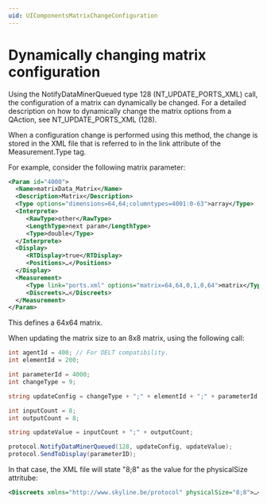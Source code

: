 ```yaml
---
uid: UIComponentsMatrixChangeConfiguration
---
```


# Dynamically changing matrix configuration

Using the NotifyDataMinerQueued type 128 (NT_UPDATE_PORTS_XML) call, the configuration of a matrix can dynamically be changed. For a detailed description on how to dynamically change the matrix options from a QAction, see NT_UPDATE_PORTS_XML (128).

When a configuration change is performed using this method, the change is stored in the XML file that is referred to in the link attribute of the Measurement.Type tag.

For example, consider the following matrix parameter:

```xml
<Param id="4000">
  <Name>matrixData_Matrix</Name>
  <Description>Matrix</Description>
  <Type options="dimensions=64,64;columntypes=4001:0-63">array</Type>
  <Interprete>
     <RawType>other</RawType>
     <LengthType>next param</LengthType>
     <Type>double</Type>
  </Interprete>
  <Display>
     <RTDisplay>true</RTDisplay>
     <Positions>…</Positions>
  </Display>
  <Measurement>
     <Type link="ports.xml" options="matrix=64,64,0,1,0,64">matrix</Type>
     <Discreets>…</Discreets>
  </Measurement>
</Param>
```

This defines a 64x64 matrix.

When updating the matrix size to an 8x8 matrix, using the following call:

```csharp
int agentId = 400; // For DELT compatibility.
int elementId = 200;

int parameterId = 4000;
int changeType = 9;

string updateConfig = changeType + ";" + elementId + ";" + parameterId + ";" + agentId;

int inputCount = 8;
int outputCount = 8;

string updateValue = inputCount + ";" + outputCount;

protocol.NotifyDataMinerQueued(128, updateConfig, updateValue);
protocol.SendToDisplay(parameterID);
```

In that case, the XML file will state "8;8" as the value for the physicalSize attritube:

```xml
<Discreets xmlns="http://www.skyline.be/protocol" physicalSize="8;8">…</Discreets>
```
